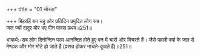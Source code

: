 +++
title = "01 सोरठा"

+++
बिहरहिं बन चहु ओर प्रतिदिन प्रमुदित लोग सब।  
जल ज्यों दादुर मोर भए पीन पावस प्रथम॥251॥  

भावार्थ:-सब लोग दिनोन्दिन परम आनन्दित होते हुए वन में चारों ओर विचरते हैं। जैसे पहली वर्षा के जल से मेण्ढक और मोर मोटे हो जाते हैं (प्रसन्न होकर नाचते-कूदते हैं)॥251॥  



